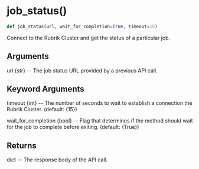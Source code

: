# job_status()

```py
def job_status(url, wait_for_completion=True, timeout=15)
```

Connect to the Rubrik Cluster and get the status of a particular job.

## Arguments
url {str} -- The job status URL provided by a previous API call.


## Keyword Arguments
timeout {int} -- The number of seconds to wait to establish a connection the Rubrik Cluster. (default: {15})

wait_for_completion {bool} -- Flag that determines if the method should wait for the job to complete before exiting. (default: {True})


## Returns
dict -- The response body of the API call.



